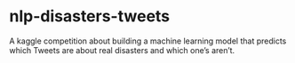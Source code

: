 # nlp-disasters-tweets
A kaggle competition about building a machine learning model that predicts which Tweets are about real disasters and which one’s aren’t.
